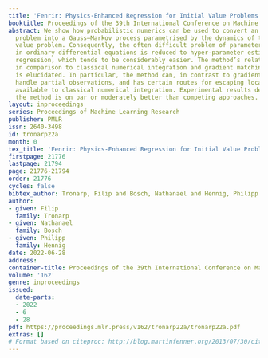 ```yaml
---
title: 'Fenrir: Physics-Enhanced Regression for Initial Value Problems'
booktitle: Proceedings of the 39th International Conference on Machine Learning
abstract: We show how probabilistic numerics can be used to convert an initial value
  problem into a Gauss–Markov process parametrised by the dynamics of the initial
  value problem. Consequently, the often difficult problem of parameter estimation
  in ordinary differential equations is reduced to hyper-parameter estimation in Gauss–Markov
  regression, which tends to be considerably easier. The method’s relation and benefits
  in comparison to classical numerical integration and gradient matching approaches
  is elucidated. In particular, the method can, in contrast to gradient matching,
  handle partial observations, and has certain routes for escaping local optima not
  available to classical numerical integration. Experimental results demonstrate that
  the method is on par or moderately better than competing approaches.
layout: inproceedings
series: Proceedings of Machine Learning Research
publisher: PMLR
issn: 2640-3498
id: tronarp22a
month: 0
tex_title: 'Fenrir: Physics-Enhanced Regression for Initial Value Problems'
firstpage: 21776
lastpage: 21794
page: 21776-21794
order: 21776
cycles: false
bibtex_author: Tronarp, Filip and Bosch, Nathanael and Hennig, Philipp
author:
- given: Filip
  family: Tronarp
- given: Nathanael
  family: Bosch
- given: Philipp
  family: Hennig
date: 2022-06-28
address:
container-title: Proceedings of the 39th International Conference on Machine Learning
volume: '162'
genre: inproceedings
issued:
  date-parts:
  - 2022
  - 6
  - 28
pdf: https://proceedings.mlr.press/v162/tronarp22a/tronarp22a.pdf
extras: []
# Format based on citeproc: http://blog.martinfenner.org/2013/07/30/citeproc-yaml-for-bibliographies/
---
```

